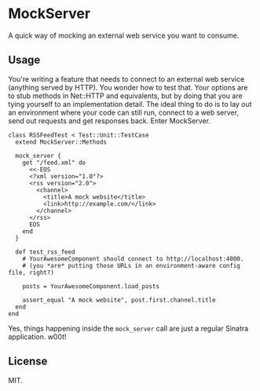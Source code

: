 # MockServer #

A quick way of mocking an external web service you want to consume.

## Usage ##

You're writing a feature that needs to connect to an external web service
(anything served by HTTP). You wonder how to test that. Your options
are to stub methods in Net::HTTP and equivalents, but by doing that you
are tying yourself to an implementation detail. The ideal thing to do
is to lay out an environment where your code can still run, connect to
a web server, send out requests and get responses back. Enter MockServer.

    class RSSFeedTest < Test::Unit::TestCase
      extend MockServer::Methods

      mock_server {
        get "/feed.xml" do
          <<-EOS
          <?xml version="1.0"?>
          <rss version="2.0">
            <channel>
              <title>A mock website</title>
              <link>http://example.com/</link>
            </channel>
          </rss>
          EOS
        end
      }

      def test_rss_feed
        # YourAwesomeComponent should connect to http://localhost:4000.
        # (you *are* putting those URLs in an environment-aware config file, right?)

        posts = YourAwesomeComponent.load_posts

        assert_equal "A mock website", post.first.channel.title
      end
    end

Yes, things happening inside the `mock_server` call are just a regular Sinatra application. w00t!

## License ##

MIT.
